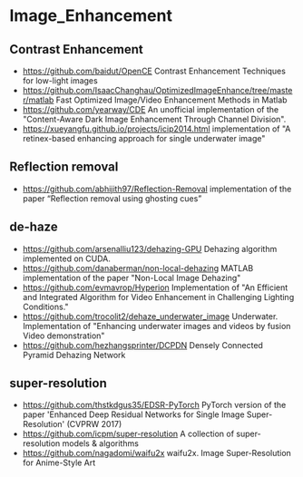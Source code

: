 # Image_Enhancement

## Contrast Enhancement 
- https://github.com/baidut/OpenCE
Contrast Enhancement Techniques for low-light images
- https://github.com/IsaacChanghau/OptimizedImageEnhance/tree/master/matlab
Fast Optimized Image/Video Enhancement Methods in Matlab
- https://github.com/yearway/CDE
An unofficial implementation of the "Content-Aware Dark Image Enhancement Through Channel Division".
- https://xueyangfu.github.io/projects/icip2014.html
implementation of "A retinex-based enhancing approach for single underwater image"

## Reflection removal
- https://github.com/abhijith97/Reflection-Removal
implementation of the paper “Reflection removal using ghosting cues”

## de-haze
- https://github.com/arsenalliu123/dehazing-GPU
Dehazing algorithm implemented on CUDA.
- https://github.com/danaberman/non-local-dehazing
MATLAB implementation of the paper "Non-Local Image Dehazing"
- https://github.com/evmavrop/Hyperion
Implementation of "An Efficient and Integrated Algorithm for Video Enhancement in Challenging Lighting Conditions." 
- https://github.com/trocolit2/dehaze_underwater_image
Underwater. Implementation of "Enhancing underwater images and videos by fusion Video demonstration"
- https://github.com/hezhangsprinter/DCPDN
Densely Connected Pyramid Dehazing Network

## super-resolution
- https://github.com/thstkdgus35/EDSR-PyTorch
PyTorch version of the paper 'Enhanced Deep Residual Networks for Single Image Super-Resolution' (CVPRW 2017)
- https://github.com/icpm/super-resolution
A collection of super-resolution models & algorithms
- https://github.com/nagadomi/waifu2x
waifu2x. Image Super-Resolution for Anime-Style Art
